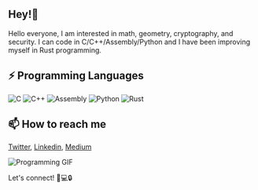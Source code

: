 ## Hey!👋

Hello everyone, I am interested in math, geometry, cryptography, and security. I can code in C/C++/Assembly/Python and I have been improving myself in Rust programming.

## ⚡ Programming Languages 

![C](https://img.shields.io/badge/C-blue)
![C++](https://img.shields.io/badge/C++-blue)
![Assembly](https://img.shields.io/badge/Assembly-brightgreen)
![Python](https://img.shields.io/badge/Python-blue)
![Rust](https://img.shields.io/badge/Rust-orange)


##  📫 How to reach me

[Twitter](https://twitter.com/lockpin010_?t=cM2m7b89q1jeHy5pUy_fQA&s=09),
[Linkedin](https://www.linkedin.com/in/ahmetgoker/),
[Medium](https://medium.com/@lockpin010)
  

![Programming GIF](https://media.giphy.com/media/13HgwGsXF0aiGY/giphy.gif)


Let's connect! 🚀💻🔒





